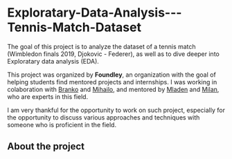 # Exploratary-Data-Analysis---Tennis-Match-Dataset

The goal of this project is to analyze the dataset of a tennis match (Wimbledon finals 2019, Djokovic - Federer), as well as to dive deeper into Exploratary data analysis (EDA).

This project was organized by **Foundley**, an organization with the goal of helping students find mentored projects and internships. I was working in colaboration with [Branko](https://www.linkedin.com/in/branko-grbic-857335193/) and [Mihailo](https://www.linkedin.com/in/mihailo-grbic-4a13671b0/), and mentored by [Mladen](https://www.linkedin.com/in/mladenj/) and [Milan](https://www.linkedin.com/in/novakovic/), who are experts in this field. 

I am very thankful for the opportunity to work on such project, especially for the opportunity to discuss various approaches and techniques with someone who is proficient in the field.

## About the project 



